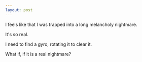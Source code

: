 ```yaml
---
layout: post
---
```

I feels like that I was trapped into a long melancholy nightmare.
  
It's so real.
  
I need to find a gyro, rotating it to clear it.
  
What if, if it is a real nightmare?